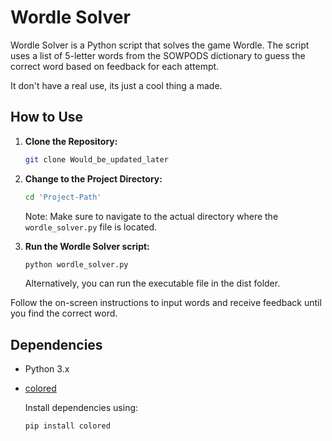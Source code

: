 # Wordle Solver

Wordle Solver is a Python script that solves the game Wordle. The script uses a list of 5-letter words from the SOWPODS dictionary to guess the correct word based on feedback for each attempt.

It don't have a real use, its just a cool thing a made.

## How to Use

1. **Clone the Repository:**

    ```bash
    git clone Would_be_updated_later
    ```

2. **Change to the Project Directory:**

    ```bash
    cd 'Project-Path'
    ```

    Note: Make sure to navigate to the actual directory where the `wordle_solver.py` file is located.

3. **Run the Wordle Solver script:**

    ```bash
    python wordle_solver.py
    ```

    Alternatively, you can run the executable file in the dist folder.

Follow the on-screen instructions to input words and receive feedback until you find the correct word.

## Dependencies

- Python 3.x
- [colored](https://pypi.org/project/colored/)

   Install dependencies using:

   ```bash
   pip install colored
